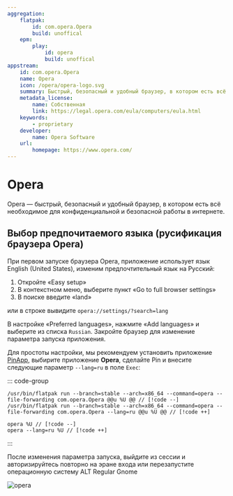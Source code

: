 ```yaml
---
aggregation:
    flatpak:
        id: com.opera.Opera
        build: unoffical
    epm:
        play:
            id: opera
            build: unoffical
appstream:
    id: com.opera.Opera
    name: Opera
    icon: /opera/opera-logo.svg
    summary: Быстрый, безопасный и удобный браузер, в котором есть всё необходимое для конфиденциальной и безопасной работы в интернете.
    metadata_license:
        name: Собственная
        link: https://legal.opera.com/eula/computers/eula.html
    keywords:
        - proprietary
    developer:
        name: Opera Software
    url:
        homepage: https://www.opera.com/
---
```




# Opera

Opera — быстрый, безопасный и удобный браузер, в котором есть всё необходимое для конфиденциальной и безопасной работы в интернете.

<!--@include: @apps/_parts/install/content-flatpak.md-->
<!--@include: @apps/_parts/install/content-epm-play.md-->

## Выбор предпочитаемого языка (русификация браузера Opera)

При первом запуске браузера Opera, приложение использует язык English (United States), изменим предпочтительный язык на Русский:

1. Откройте «Easy setup»
2. В контекстном меню, выберите пункт «Go to full browser settings»
3. В поиске введите «land»

или в строке вывидите `opera://settings/?search=lang`

В настройке «Preferred languages», нажмите «Add languages» и выберите из списка `Russian`. Закройте браузер для изменение параметра запуска приложения.

Для простоты настройки, мы рекомендуем установить приложение [PinApp](/pin-app), выбирите приложение **Opera**, сделайте Pin и внесите следующие параметр `--lang=ru` в поле `Exec`:

::: code-group

```[flatpak]
/usr/bin/flatpak run --branch=stable --arch=x86_64 --command=opera --file-forwarding com.opera.Opera @@u %U @@ // [!code --]
/usr/bin/flatpak run --branch=stable --arch=x86_64 --command=opera --file-forwarding com.opera.Opera --lang=ru @@u %U @@ // [!code ++]
```

```[epm play]
opera %U // [!code --]
opera --lang=ru %U // [!code ++]
```
:::

После изменения параметра запуска, выйдите из сессии и авторизируйтесь повторно на эране входа или перезапустите операционную систему ALT Regular Gnome

![opera](/opera/opera-1.png)
